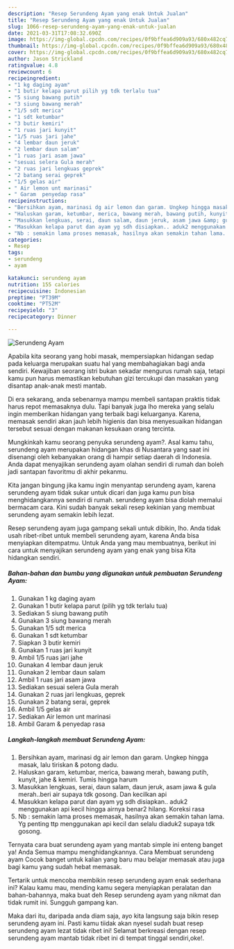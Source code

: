 ```yaml
---
description: "Resep Serundeng Ayam yang enak Untuk Jualan"
title: "Resep Serundeng Ayam yang enak Untuk Jualan"
slug: 1066-resep-serundeng-ayam-yang-enak-untuk-jualan
date: 2021-03-31T17:08:32.690Z
image: https://img-global.cpcdn.com/recipes/0f9bffea6d909a93/680x482cq70/serundeng-ayam-foto-resep-utama.jpg
thumbnail: https://img-global.cpcdn.com/recipes/0f9bffea6d909a93/680x482cq70/serundeng-ayam-foto-resep-utama.jpg
cover: https://img-global.cpcdn.com/recipes/0f9bffea6d909a93/680x482cq70/serundeng-ayam-foto-resep-utama.jpg
author: Jason Strickland
ratingvalue: 4.8
reviewcount: 6
recipeingredient:
- "1 kg daging ayam"
- "1 butir kelapa parut pilih yg tdk terlalu tua"
- "5 siung bawang putih"
- "3 siung bawang merah"
- "1/5 sdt merica"
- "1 sdt ketumbar"
- "3 butir kemiri"
- "1 ruas jari kunyit"
- "1/5 ruas jari jahe"
- "4 lembar daun jeruk"
- "2 lembar daun salam"
- "1 ruas jari asam jawa"
- "sesuai selera Gula merah"
- "2 ruas jari lengkuas geprek"
- "2 batang serai geprek"
- "1/5 gelas air"
- " Air lemon unt marinasi"
- " Garam  penyedap rasa"
recipeinstructions:
- "Bersihkan ayam, marinasi dg air lemon dan garam. Ungkep hingga masak, lalu tiriskan &amp; potong dadu."
- "Haluskan garam, ketumbar, merica, bawang merah, bawang putih, kunyit, jahe &amp; kemiri. Tumis hingga harum"
- "Masukkan lengkuas, serai, daun salam, daun jeruk, asam jawa &amp; gula merah..beri air supaya tdk gosong. Dan kecilkan api"
- "Masukkan kelapa parut dan ayam yg sdh disiapkan.. aduk2 menggunakan api kecil hingga airnya benar2 hilang. Koreksi rasa"
- "Nb : semakin lama proses memasak, hasilnya akan semakin tahan lama. Yg penting ttp menggunakan api kecil dan selalu diaduk2 supaya tdk gosong."
categories:
- Resep
tags:
- serundeng
- ayam

katakunci: serundeng ayam 
nutrition: 155 calories
recipecuisine: Indonesian
preptime: "PT39M"
cooktime: "PT52M"
recipeyield: "3"
recipecategory: Dinner

---
```



![Serundeng Ayam](https://img-global.cpcdn.com/recipes/0f9bffea6d909a93/680x482cq70/serundeng-ayam-foto-resep-utama.jpg)

Apabila kita seorang yang hobi masak, mempersiapkan hidangan sedap pada keluarga merupakan suatu hal yang membahagiakan bagi anda sendiri. Kewajiban seorang istri bukan sekadar mengurus rumah saja, tetapi kamu pun harus memastikan kebutuhan gizi tercukupi dan masakan yang disantap anak-anak mesti mantab.

Di era  sekarang, anda sebenarnya mampu membeli santapan praktis tidak harus repot memasaknya dulu. Tapi banyak juga lho mereka yang selalu ingin memberikan hidangan yang terbaik bagi keluarganya. Karena, memasak sendiri akan jauh lebih higienis dan bisa menyesuaikan hidangan tersebut sesuai dengan makanan kesukaan orang tercinta. 



Mungkinkah kamu seorang penyuka serundeng ayam?. Asal kamu tahu, serundeng ayam merupakan hidangan khas di Nusantara yang saat ini disenangi oleh kebanyakan orang di hampir setiap daerah di Indonesia. Anda dapat menyajikan serundeng ayam olahan sendiri di rumah dan boleh jadi santapan favoritmu di akhir pekanmu.

Kita jangan bingung jika kamu ingin menyantap serundeng ayam, karena serundeng ayam tidak sukar untuk dicari dan juga kamu pun bisa menghidangkannya sendiri di rumah. serundeng ayam bisa diolah memalui bermacam cara. Kini sudah banyak sekali resep kekinian yang membuat serundeng ayam semakin lebih lezat.

Resep serundeng ayam juga gampang sekali untuk dibikin, lho. Anda tidak usah ribet-ribet untuk membeli serundeng ayam, karena Anda bisa menyiapkan ditempatmu. Untuk Anda yang mau membuatnya, berikut ini cara untuk menyajikan serundeng ayam yang enak yang bisa Kita hidangkan sendiri.

<!--inarticleads1-->

##### Bahan-bahan dan bumbu yang digunakan untuk pembuatan Serundeng Ayam:

1. Gunakan 1 kg daging ayam
1. Gunakan 1 butir kelapa parut (pilih yg tdk terlalu tua)
1. Sediakan 5 siung bawang putih
1. Gunakan 3 siung bawang merah
1. Gunakan 1/5 sdt merica
1. Gunakan 1 sdt ketumbar
1. Siapkan 3 butir kemiri
1. Gunakan 1 ruas jari kunyit
1. Ambil 1/5 ruas jari jahe
1. Gunakan 4 lembar daun jeruk
1. Gunakan 2 lembar daun salam
1. Ambil 1 ruas jari asam jawa
1. Sediakan sesuai selera Gula merah
1. Gunakan 2 ruas jari lengkuas, geprek
1. Gunakan 2 batang serai, geprek
1. Ambil 1/5 gelas air
1. Sediakan  Air lemon unt marinasi
1. Ambil  Garam &amp; penyedap rasa




<!--inarticleads2-->

##### Langkah-langkah membuat Serundeng Ayam:

1. Bersihkan ayam, marinasi dg air lemon dan garam. Ungkep hingga masak, lalu tiriskan &amp; potong dadu.
1. Haluskan garam, ketumbar, merica, bawang merah, bawang putih, kunyit, jahe &amp; kemiri. Tumis hingga harum
1. Masukkan lengkuas, serai, daun salam, daun jeruk, asam jawa &amp; gula merah..beri air supaya tdk gosong. Dan kecilkan api
1. Masukkan kelapa parut dan ayam yg sdh disiapkan.. aduk2 menggunakan api kecil hingga airnya benar2 hilang. Koreksi rasa
1. Nb : semakin lama proses memasak, hasilnya akan semakin tahan lama. Yg penting ttp menggunakan api kecil dan selalu diaduk2 supaya tdk gosong.




Ternyata cara buat serundeng ayam yang mantab simple ini enteng banget ya! Anda Semua mampu menghidangkannya. Cara Membuat serundeng ayam Cocok banget untuk kalian yang baru mau belajar memasak atau juga bagi kamu yang sudah hebat memasak.

Tertarik untuk mencoba membikin resep serundeng ayam enak sederhana ini? Kalau kamu mau, mending kamu segera menyiapkan peralatan dan bahan-bahannya, maka buat deh Resep serundeng ayam yang nikmat dan tidak rumit ini. Sungguh gampang kan. 

Maka dari itu, daripada anda diam saja, ayo kita langsung saja bikin resep serundeng ayam ini. Pasti kamu tiidak akan nyesel sudah buat resep serundeng ayam lezat tidak ribet ini! Selamat berkreasi dengan resep serundeng ayam mantab tidak ribet ini di tempat tinggal sendiri,oke!.

